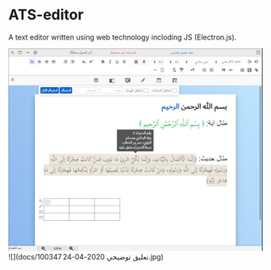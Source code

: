 # ATS-editor

A text editor written using web technology incloding JS (Electron.js).

![](docs/unnamed.png)
![](docs/تعليق توضيحي 2020-04-24 100347.jpg)
